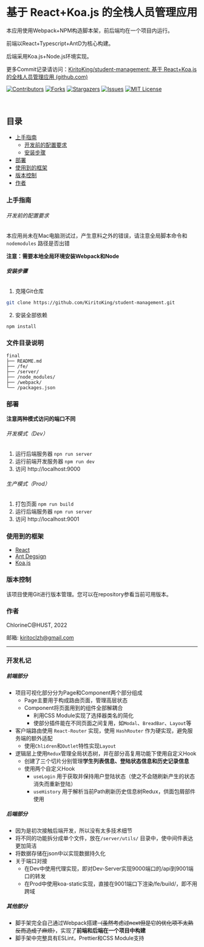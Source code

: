 

# 基于 React+Koa.js 的全栈人员管理应用

本应用使用Webpack+NPM构造脚本架，前后端均在一个项目内运行。

前端以React+Typescript+AntD为核心构建。

后端采用Koa.js+Node.js环境实现。

更多Commit记录请访问：[KiritoKing/student-management: 基于 React+Koa.js 的全栈人员管理应用 (github.com)](https://github.com/KiritoKing/student-management)

<!-- PROJECT SHIELDS -->

[![Contributors][contributors-shield]][contributors-url]
[![Forks][forks-shield]][forks-url]
[![Stargazers][stars-shield]][stars-url]
[![Issues][issues-shield]][issues-url]
[![MIT License][license-shield]][license-url]

<!-- PROJECT LOGO -->
<br />



## 目录

- [上手指南](#上手指南)
  - [开发前的配置要求](#开发前的配置要求)
  - [安装步骤](#安装步骤)
- [部署](#部署)
- [使用到的框架](#使用到的框架)
- [版本控制](#版本控制)
- [作者](#作者)

### 上手指南

###### 开发前的配置要求

本应用尚未在Mac电脑测试过，产生意料之外的错误，请注意全局脚本命令和 `nodemodules` 路径是否出错

**注意：需要本地全局环境安装Webpack和Node**

###### **安装步骤**

1. 克隆Git仓库

```sh
git clone https://github.com/KiritoKing/student-management.git
```

2. 安装全部依赖

```shell
npm install
```



### 文件目录说明

```
final
├── README.md
├── /fe/
├── /server/
├── /node_modules/
├── /webpack/
└── /packages.json
```



### 部署

**注意两种模式访问的端口不同**

###### 开发模式（Dev）

1. 运行后端服务器 `npn run server`
2. 运行前端开发服务器 `npm run dev`
3. 访问 http://localhost:9000

###### 生产模式（Prod）

1. 打包页面 `npm run build`
2. 运行后端服务器 `npm run server`
3. 访问 http://localhost:9001



### 使用到的框架

- [React](https://github.com/facebook/react)
- [Ant Degsign](https://github.com/ant-design/ant-design)
- [Koa.js](https://github.com/koajs/koa)




### 版本控制

该项目使用Git进行版本管理。您可以在repository参看当前可用版本。



### 作者

ChlorineC@HUST, 2022

邮箱: kiritoclzh@gmail.com



---



### 开发札记

##### 前端部分

- 项目可视化部分分为Page和Component两个部分组成
  - Page主要用于构成路由页面，管理高层状态
  - Component将页面用到的组件全部解耦合
    - 利用CSS Module实现了选择器类名的简化
    - 使部分插件能在不同页面之间复用，如`Modal`、`BreadBar`、`Layout`等
- 客户端路由使用 `React-Router` 实现，使用 `HashRouter` 作为硬实现，避免服务端的额外适配
  - 使用`Chlidren`和`Outlet`特性实现`Layout`
- 逻辑层上使用`Redux`管理全局状态树，并在部分高复用功能下使用自定义Hook
  - 创建了三个切片分别管理**学生列表信息、登陆状态信息和历史记录信息**
  - 使用两个自定义Hook
    - `useLogin` 用于获取并保持用户登陆状态（使之不会随刷新产生的状态消失而重新登陆）
    - `useHistory` 用于解析当前Path刷新历史信息树Redux，供面包屑部件使用

##### 后端部分

- 因为是初次接触后端开发，所以没有太多技术细节
- 将不同的功能拆分成单个文件，放在`/server/utils/` 目录中，使中间件表达更加简洁
- 将数据存储在json中以实现数据持久化
- 关于端口对接
  - 在Dev中使用代理实现，即对Dev-Server实现9000端口的/api到9001端口的转发
  - 在Prod中使用koa-static实现，直接在9001端口下渲染/fe/build/，即不用跨域

##### 其他部分

- 脚手架完全自己通过Webpack搭建~~（虽然考虑过next但是它的优化项不太熟反而造成了麻烦）~~，实现了**前端和后端在一个项目中构建**
- 脚手架中完整具有ESLint，Prettier和CSS Module支持



<!-- links -->

[your-project-path]: KiritoKing/student-management
[contributors-shield]: https://img.shields.io/github/contributors/KiritoKing/student-management.svg?style=flat-square
[contributors-url]: https://github.com/KiritoKing/student-management/graphs/contributors
[forks-shield]: https://img.shields.io/github/forks/KiritoKing/student-management.svg?style=flat-square
[forks-url]: https://github.com/KiritoKing/student-management/network/members
[stars-shield]: https://img.shields.io/github/stars/KiritoKing/student-management.svg?style=flat-square
[stars-url]: https://github.com/KiritoKing/student-management/stargazers
[issues-shield]: https://img.shields.io/github/issues/KiritoKing/student-management.svg?style=flat-square
[issues-url]: https://img.shields.io/github/issues/KiritoKing/student-management.svg
[license-shield]: https://img.shields.io/github/license/KiritoKing/student-management.svg?style=flat-square
[license-url]: https://github.com/KiritoKing/student-management/blob/master/LICENSE.txt


